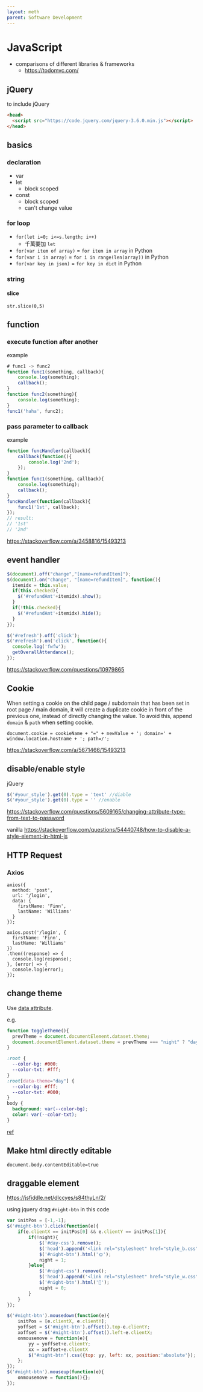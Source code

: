 ```yaml
---
layout: meth
parent: Software Development
---
```

# JavaScript

- comparisons of different libraries & frameworks
	- https://todomvc.com/

## jQuery

to include jQuery

```html
<head>
  <script src="https://code.jquery.com/jquery-3.6.0.min.js"></script>
</head>
```

## basics

### declaration

- var
- let
	- block scoped
- const
	- block scoped
	- can't change value

### for loop
- `for(let i=0; i<=s.length; i++)`
	- 千萬要加 `let`
- `for(var item of array)` = `for item in array` in Python
- `for(var i in array)` = `for i in range(len(array))` in Python
- `for(var key in json)` = `for key in dict` in Python

### string

#### slice

`str.slice(0,5)`

## function

### execute function after another

example
```js
# func1 -> func2
function func1(something, callback){
	console.log(something);
	callback();
}
function func2(something){
	console.log(something);
}
func1('haha', func2);
```

### pass parameter to callback

example
```js
function funcHandler(callback){
	callback(function(){
		console.log('2nd');
	});
}
function func1(something, callback){
	console.log(something);
	callback();
}
funcHandler(function(callback){
	func1('1st', callback);
});
// result: 
// '1st'
// '2nd'
```

<https://stackoverflow.com/a/3458816/15493213>

## event handler
```javascript
$(document).off("change","[name=refundItem]");
$(document).on("change", "[name=refundItem]", function(){
  itemidx = this.value;
  if(this.checked){
    $('#refundAmt'+itemidx).show();
  }
  if(!this.checked){
    $('#refundAmt'+itemidx).hide();
  }
});
```

```javascript
$('#refresh').off('click');
$('#refresh').on('click', function(){
  console.log('fwfw');
  getOverallAttendance();
});
```

<https://stackoverflow.com/questions/10979865>

## Cookie

When setting a cookie on the child page / subdomain that has been set in root page / main domain, it will create a duplicate cookie in front of the previous one, instead of directly changing the value. To avoid this, append `domain` & `path` when setting cookie.

```
document.cookie = cookieName + "=" + newValue + '; domain=' + window.location.hostname + '; path=/';
```

<https://stackoverflow.com/a/5671466/15493213>

## disable/enable style

jQuery
```js
$('#your_style').get(0).type = 'text' //diable
$('#your_style').get(0).type = '' //enable
```

<https://stackoverflow.com/questions/5609165/changing-attribute-type-from-text-to-password>

vanilla
<https://stackoverflow.com/questions/54440748/how-to-disable-a-style-element-in-html-js>

## HTTP Request

### Axios

```
axios({
  method: 'post',
  url: '/login',
  data: {
    firstName: 'Finn',
    lastName: 'Williams'
  }
});
```

```
axios.post('/login', {
  firstName: 'Finn',
  lastName: 'Williams'
})
.then((response) => {
  console.log(response);
}, (error) => {
  console.log(error);
});
```

## change theme

Use [data attribute](https://developer.mozilla.org/en-US/docs/Web/HTML/Global_attributes/data-*).

e.g.

```js
function toggleTheme(){
  prevTheme = document.documentElement.dataset.theme;
  document.documentElement.dataset.theme = prevTheme === "night" ? "day" : "night"; 
}
```

```css
:root {
  --color-bg: #000;
  --color-txt: #fff;
}
:root[data-theme="day"] {
  --color-bg: #fff;
  --color-txt: #000;
}
body {
  background: var(--color-bg);
  color: var(--color-txt);
}
```

[ref](https://css-tricks.com/a-complete-guide-to-data-attributes/#styling)

## Make html directly editable

```
document.body.contentEditable=true
```

## draggable element
<https://jsfiddle.net/dlccyes/s84thyLn/2/>

using jquery
drag `#night-btn` in this code
```js
var initPos = [-1,-1];
$('#night-btn').click(function(e){
	if(e.clientX == initPos[0] && e.clientY == initPos[1]){
		if(!night){
			$('#day-css').remove();
			$('head').append('<link rel="stylesheet" href="style_b.css" id="night-css">');
			$('#night-btn').html('🌞');
			night = 1;
		}else{
			$('#night-css').remove();
			$('head').append('<link rel="stylesheet" href="style_w.css" id="day-css">');
			$('#night-btn').html('🌚');
			night = 0;
		}
	}
});

$('#night-btn').mousedown(function(e){
	initPos = [e.clientX, e.clientY];
	yoffset = $('#night-btn').offset().top-e.clientY;
	xoffset = $('#night-btn').offset().left-e.clientX;
	onmousemove = function(e){
		yy = yoffset+e.clientY;
		xx = xoffset+e.clientX
		$("#night-btn").css({top: yy, left: xx, position:'absolute'});
	};
});
$('#night-btn').mouseup(function(e){
	onmousemove = function(){};
});
```
